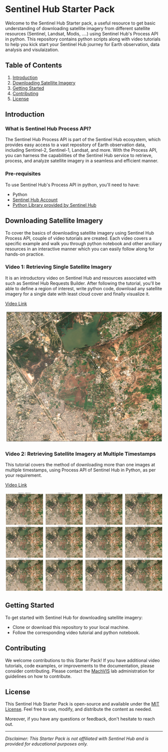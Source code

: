 # Sentinel Hub Starter Pack

Welcome to the Sentinel Hub Starter pack, a useful resource to get basic understanding of downloading satellite imagery from different satellite resources (Sentinel, Landsat, Modis, ....) using Sentinel Hub's Process API in python. This repository contains python scripts along with video tutorials to help you kick start your Sentinel Hub journey for Earth observation, data analysis and visulaization. 

## Table of Contents

1. [Introduction](#introduction)
2. [Downloading Satellite Imagery](#downloading-satellite-imagery)
3. [Getting Started](#getting-started)
4. [Contributing](#contributing)
5. [License](#license)

## Introduction

### What is Sentinel Hub Process API?

The Sentinel Hub Process API is part of the Sentinel Hub ecosystem, which provides easy access to a vast repository of Earth observation data, including Sentinel-2, Sentinel-1, Landsat, and more. With the Process API, you can harness the capabilities of the Sentinel Hub service to retrieve, process, and analyze satellite imagery in a seamless and efficient manner. 

### Pre-requisites

To use Sentinel Hub's Process API in python, you'll need to have:

- Python
- [Sentinel Hub Account](https://www.sentinel-hub.com/)
- [Python Library provided by Sentinel Hub](https://sentinelhub-py.readthedocs.io/en/latest/index.html) 


## Downloading Satellite Imagery

To cover the basics of downloading satellite imagery using Sentinel Hub Process API, couple of video tutorials are created. Each video covers a specific example and walk you through python notebook and other anciliary resources in an interactive manner which you can easily follow along for hands-on practice.

### Video 1: Retrieving Single Satellite Imagery

It is an introductory video on Sentinel Hub and resources associated with such as Sentinel Hub Requests Builder. After following the tutorial, you'll be able to define a region of interest, write python code, download any satellite imagery for a single date with least cloud cover and finally visualize it.

[Video Link](https://youtu.be/HIbf_te9WIo?si=lwLJF_XcEuvnyUad)

![alt text](https://github.com/Vision-At-SEECS/Sentinel_Hub_Starter/blob/main/Single%20Date%20Imagery/clear_image.png)


### Video 2: Retrieving Satellite Imagery at Multiple Timestamps

This tutorial covers the method of downloading more than one images at multiple timestamps, using Process API of Sentinel Hub in Python, as per your requirement.

[Video Link](https://youtu.be/3umlk9X561M?si=-sNvUnHnRLonp0GB)

![alt text](https://github.com/Vision-At-SEECS/Sentinel_Hub_Starter/blob/main/Multi%20Timestamps%20Imagery/multiple_timestamps.png)


## Getting Started

To get started with Sentinel Hub for downloading satellite imagery:

- Clone or download this repository to your local machine.
- Follow the corresponding video tutorial and python notebook.

## Contributing

We welcome contributions to this Starter Pack! If you have additional video tutorials, code examples, or improvements to the documentation, please consider contributing. Please contact the [MachVIS](https://vision.seecs.edu.pk/) lab administration for guidelines on how to contribute.

## License

This Sentinel Hub Starter Pack is open-source and available under the [MIT License](LICENSE). Feel free to use, modify, and distribute the content as needed.

Moreover, if you have any questions or feedback, don't hesitate to reach out.

---
*Disclaimer: This Starter Pack is not affiliated with Sentinel Hub and is provided for educational purposes only.*

